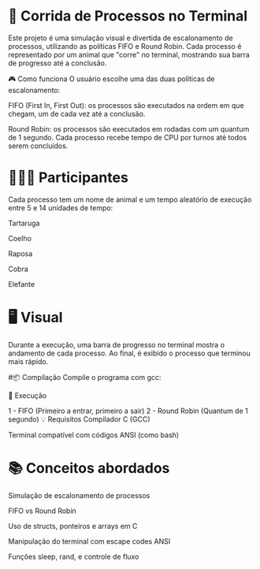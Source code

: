 # 🏁 Corrida de Processos no Terminal
Este projeto é uma simulação visual e divertida de escalonamento de processos, utilizando as políticas FIFO e Round Robin. Cada processo é representado por um animal que "corre" no terminal, mostrando sua barra de progresso até a conclusão.

🎮 Como funciona
O usuário escolhe uma das duas políticas de escalonamento:

FIFO (First In, First Out): os processos são executados na ordem em que chegam, um de cada vez até a conclusão.

Round Robin: os processos são executados em rodadas com um quantum de 1 segundo. Cada processo recebe tempo de CPU por turnos até todos serem concluídos.

# 🐢🐇🐍 Participantes
Cada processo tem um nome de animal e um tempo aleatório de execução entre 5 e 14 unidades de tempo:

Tartaruga

Coelho

Raposa

Cobra

Elefante

# 🖥️ Visual
Durante a execução, uma barra de progresso no terminal mostra o andamento de cada processo. Ao final, é exibido o processo que terminou mais rápido.

#📦 Compilação
Compile o programa com gcc:


🚀 Execução

1 - FIFO (Primeiro a entrar, primeiro a sair)
2 - Round Robin (Quantum de 1 segundo)
💡 Requisitos
Compilador C (GCC)

Terminal compatível com códigos ANSI (como bash)

# 📚 Conceitos abordados
Simulação de escalonamento de processos

FIFO vs Round Robin

Uso de structs, ponteiros e arrays em C

Manipulação do terminal com escape codes ANSI

Funções sleep, rand, e controle de fluxo

